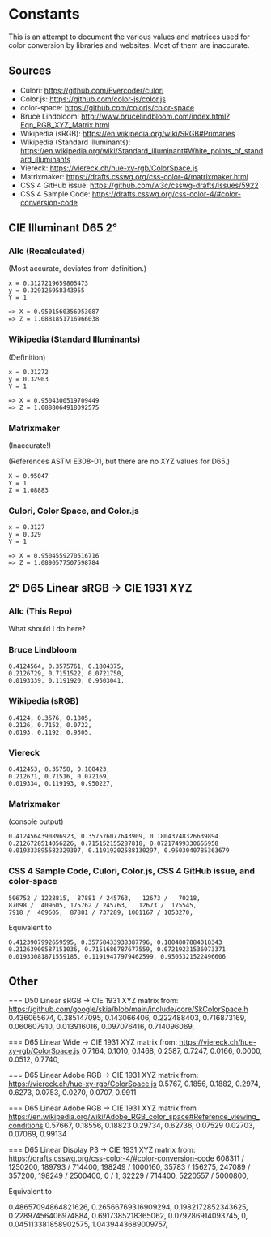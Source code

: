# Constants

This is an attempt to document the various values and matrices used for color conversion by libraries and websites. Most of them are inaccurate.

## Sources

* Culori: https://github.com/Evercoder/culori
* Color.js: https://github.com/color-js/color.js
* color-space: https://github.com/colorjs/color-space
* Bruce Lindbloom: http://www.brucelindbloom.com/index.html?Eqn_RGB_XYZ_Matrix.html
* Wikipedia (sRGB): https://en.wikipedia.org/wiki/SRGB#Primaries
* Wikipedia (Standard
  Illuminants): https://en.wikipedia.org/wiki/Standard_illuminant#White_points_of_standard_illuminants
* Viereck: https://viereck.ch/hue-xy-rgb/ColorSpace.js
* Matrixmaker: https://drafts.csswg.org/css-color-4/matrixmaker.html
* CSS 4 GitHub issue: https://github.com/w3c/csswg-drafts/issues/5922
* CSS 4 Sample Code: https://drafts.csswg.org/css-color-4/#color-conversion-code

## CIE Illuminant D65 2°

### Allc (Recalculated)

(Most accurate, deviates from definition.)

```
x = 0.3127219659805473
y = 0.329126958343955
Y = 1

=> X = 0.9501560356953087
=> Z = 1.0881851716966038
```

### Wikipedia (Standard Illuminants)

(Definition)

```
x = 0.31272
y = 0.32903
Y = 1

=> X = 0.9504300519709449
=> Z = 1.0888064918092575
```

### Matrixmaker

(Inaccurate!)

(References ASTM E308-01, but there are no XYZ values for D65.)

```
X = 0.95047
Y = 1
Z = 1.08883
```

### Culori, Color Space, and Color.js

```
x = 0.3127
y = 0.329
Y = 1

=> X = 0.9504559270516716
=> Z = 1.0890577507598784
```

## 2° D65 Linear sRGB -> CIE 1931 XYZ

### Allc (This Repo)

What should I do here?

### Bruce Lindbloom

```
0.4124564, 0.3575761, 0.1804375,
0.2126729, 0.7151522, 0.0721750,
0.0193339, 0.1191920, 0.9503041,
```

### Wikipedia (sRGB)

```
0.4124, 0.3576, 0.1805,
0.2126, 0.7152, 0.0722,
0.0193, 0.1192, 0.9505,
```

### Viereck

```
0.412453, 0.35758, 0.180423,
0.212671, 0.71516, 0.072169,
0.019334, 0.119193, 0.950227,
```

### Matrixmaker

(console output)

```
0.4124564390896923, 0.357576077643909, 0.18043748326639894
0.2126728514056226, 0.715152155287818, 0.07217499330655958
0.019333895582329307, 0.11919202588130297, 0.9503040785363679
```

### CSS 4 Sample Code, Culori, Color.js, CSS 4 GitHub issue, and color-space

```
506752 / 1228815,  87881 / 245763,   12673 /   70218,
87098 /  409605, 175762 / 245763,   12673 /  175545,
7918 /  409605,  87881 / 737289, 1001167 / 1053270,
```

Equivalent to

```
0.4123907992659595, 0.35758433938387796, 0.1804807884018343
0.21263900587151036, 0.7151686787677559, 0.07219231536073371
0.01933081871559185, 0.11919477979462599, 0.9505321522496606
```

## Other

=== D50 Linear sRGB -> CIE 1931 XYZ matrix from: https://github.com/google/skia/blob/main/include/core/SkColorSpace.h
0.436065674, 0.385147095, 0.143066406,
0.222488403, 0.716873169, 0.060607910,
0.013916016, 0.097076416, 0.714096069,

=== D65 Linear Wide -> CIE 1931 XYZ matrix from: https://viereck.ch/hue-xy-rgb/ColorSpace.js
0.7164, 0.1010, 0.1468,
0.2587, 0.7247, 0.0166,
0.0000, 0.0512, 0.7740,

=== D65 Linear Adobe RGB -> CIE 1931 XYZ matrix from: https://viereck.ch/hue-xy-rgb/ColorSpace.js
0.5767, 0.1856, 0.1882,
0.2974, 0.6273, 0.0753,
0.0270, 0.0707, 0.9911

=== D65 Linear Adobe RGB -> CIE 1931 XYZ matrix
from https://en.wikipedia.org/wiki/Adobe_RGB_color_space#Reference_viewing_conditions
0.57667, 0.18556, 0.18823
0.29734, 0.62736, 0.07529
0.02703, 0.07069, 0.99134

=== D65 Linear Display P3 -> CIE 1931 XYZ matrix from: https://drafts.csswg.org/css-color-4/#color-conversion-code
608311 / 1250200, 189793 / 714400, 198249 / 1000160,
35783 / 156275, 247089 / 357200, 198249 / 2500400,
0 / 1, 32229 / 714400, 5220557 / 5000800,

Equivalent to

0.48657094864821626, 0.26566769316909294, 0.1982172852343625,
0.22897456406974884, 0.6917385218365062, 0.079286914093745,
0, 0.045113381858902575, 1.0439443689009757,